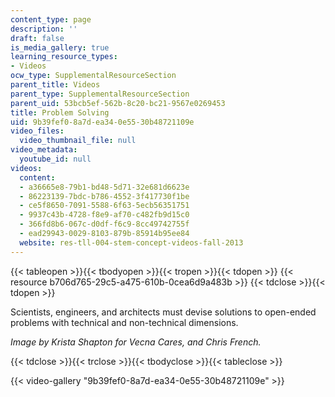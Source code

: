```yaml
---
content_type: page
description: ''
draft: false
is_media_gallery: true
learning_resource_types:
- Videos
ocw_type: SupplementalResourceSection
parent_title: Videos
parent_type: SupplementalResourceSection
parent_uid: 53bcb5ef-562b-8c20-bc21-9567e0269453
title: Problem Solving
uid: 9b39fef0-8a7d-ea34-0e55-30b48721109e
video_files:
  video_thumbnail_file: null
video_metadata:
  youtube_id: null
videos:
  content:
  - a36665e8-79b1-bd48-5d71-32e681d6623e
  - 86223139-7bdc-b786-4552-3f417730f1be
  - ce5f8650-7091-5588-6f63-5ecb56351751
  - 9937c43b-4728-f8e9-af70-c482fb9d15c0
  - 366fd8b6-067c-d0df-f6c9-8cc49742755f
  - ead29943-0029-8103-879b-85914b95ee84
  website: res-tll-004-stem-concept-videos-fall-2013
---
```

{{< tableopen >}}{{< tbodyopen >}}{{< tropen >}}{{< tdopen >}}
{{< resource b706d765-29c5-a475-610b-0cea6d9a483b >}}
{{< tdclose >}}{{< tdopen >}}

Scientists, engineers, and architects must devise solutions to open-ended problems with technical and non-technical dimensions.

_Image by Krista Shapton for Vecna Cares, and Chris French._

{{< tdclose >}}{{< trclose >}}{{< tbodyclose >}}{{< tableclose >}}

{{< video-gallery "9b39fef0-8a7d-ea34-0e55-30b48721109e" >}}